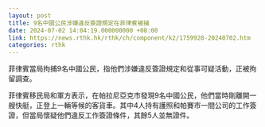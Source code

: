 ```yaml
---
layout: post
title: 9名中國公民涉嫌違反簽證規定在菲律賓被捕
date: 2024-07-02 14:04:19.000000000 +08:00
link: https://news.rthk.hk/rthk/ch/component/k2/1759928-20240702.htm
categories: rthk
---
```


菲律賓當局拘捕9名中國公民，指他們涉嫌違反簽證規定和從事可疑活動，正被拘留調查。

菲律賓移民局和軍方表示，在帕拉尼亞克市發現9名中國公民，他們當時剛離開一艘快艇，正登上一輛等候的客貨車。其中4人持有護照和帕賽市一間公司的工作簽證，但當局懷疑他們違反工作簽證條件，其餘5人並無證件。

